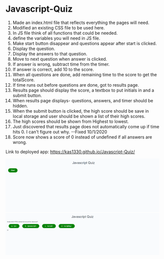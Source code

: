 # Javascript-Quiz

1. Made an index.html file that reflects everything the pages will need.
2. Modified an existing CSS file to be used here.
3. In JS file think of all functions that could be needed.
4. define the variables you will need in JS file.
5. Make start button disappear and questions appear after start
    is clicked.
6. Display the question.
7. Display the answers to that question.
8. Move to next question when answer is clicked.
9. If answer is wrong, subtract time from the timer.
10. If answer is correct, add 10 to the score.
11. When all questions are done, add remaining time to the score
    to get the totalScore.
12. If time runs out before questions are done, got to results
    page.
13. Results page should display the score, a textbox to put initials in
    and a submit button.
14. When results page displays- questions, answers, and timer should
    be hidden.
15. When the submit button is clicked, the high score should be save in 
    local storage and user should be shown a list of their high scores.
16. The high scores should be shown from Highest to lowest.
17. Just discovered that results page does not automatically come up if 
    time hits 0. I can't figure out why. --Fixed 10/1/2020
18. Score now shows a score of 0 instead of undefined if all answers are wrong.

Link to deployed app: https://kas1330.github.io/Javascript-Quiz/

<img src='jsQuiz.PNG' alt='Start button page of quiz'>

<img src='jsQuiz2.PNG' alt='Question page of quiz'>
